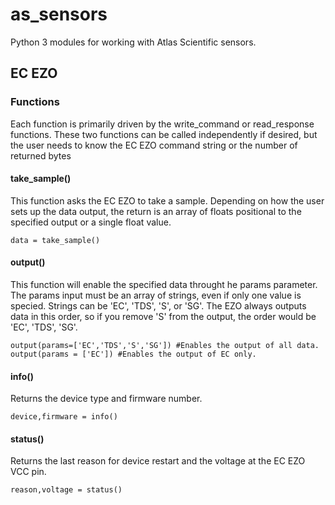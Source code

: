 # as_sensors
Python 3 modules for working with Atlas Scientific sensors.


## EC EZO

### Functions
Each function is primarily driven by the write_command or read_response functions. These two functions can be called independently if desired, but the user needs to know the EC EZO command string or the number of returned bytes


#### take_sample()
This function asks the EC EZO to take a sample. Depending on how the user sets up the data output, the return is an array of floats positional to the specified output 
or a single float value.

```
data = take_sample()
```

#### output()
This function will enable the specified data throught he params parameter. The params input must be an array of strings, even if only one value is specied.
Strings can be 'EC', 'TDS', 'S', or 'SG'. The EZO always outputs data in this order, so if you remove 'S' from the output, the order would be 'EC', 'TDS', 'SG'.

```
output(params=['EC','TDS','S','SG']) #Enables the output of all data.
output(params = ['EC']) #Enables the output of EC only.
```

#### info()
Returns the device type and firmware number.
```
device,firmware = info()
```

#### status()
Returns the last reason for device restart and the voltage at the EC EZO VCC pin.

```
reason,voltage = status()
```

#### 
